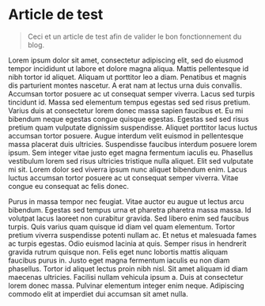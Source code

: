 # Article de test

> Ceci et un article de test afin de valider le bon fonctionnement du blog.

Lorem ipsum dolor sit amet, consectetur adipiscing elit, sed do eiusmod tempor incididunt ut labore et dolore magna aliqua. Mattis pellentesque id nibh tortor id aliquet. Aliquam ut porttitor leo a diam. Penatibus et magnis dis parturient montes nascetur. A erat nam at lectus urna duis convallis. Accumsan tortor posuere ac ut consequat semper viverra. Lacus sed turpis tincidunt id. Massa sed elementum tempus egestas sed sed risus pretium. Varius duis at consectetur lorem donec massa sapien faucibus et. Eu mi bibendum neque egestas congue quisque egestas. Egestas sed sed risus pretium quam vulputate dignissim suspendisse. Aliquet porttitor lacus luctus accumsan tortor posuere. Augue interdum velit euismod in pellentesque massa placerat duis ultricies. Suspendisse faucibus interdum posuere lorem ipsum. Sem integer vitae justo eget magna fermentum iaculis eu. Phasellus vestibulum lorem sed risus ultricies tristique nulla aliquet. Elit sed vulputate mi sit. Lorem dolor sed viverra ipsum nunc aliquet bibendum enim. Lacus luctus accumsan tortor posuere ac ut consequat semper viverra. Vitae congue eu consequat ac felis donec.



Purus in massa tempor nec feugiat. Vitae auctor eu augue ut lectus arcu bibendum. Egestas sed tempus urna et pharetra pharetra massa massa. Id volutpat lacus laoreet non curabitur gravida. Sed libero enim sed faucibus turpis. Quis varius quam quisque id diam vel quam elementum. Tortor pretium viverra suspendisse potenti nullam ac. Et netus et malesuada fames ac turpis egestas. Odio euismod lacinia at quis. Semper risus in hendrerit gravida rutrum quisque non. Felis eget nunc lobortis mattis aliquam faucibus purus in. Justo eget magna fermentum iaculis eu non diam phasellus. Tortor id aliquet lectus proin nibh nisl. Sit amet aliquam id diam maecenas ultricies. Facilisi nullam vehicula ipsum a. Duis at consectetur lorem donec massa. Pulvinar elementum integer enim neque. Adipiscing commodo elit at imperdiet dui accumsan sit amet nulla.